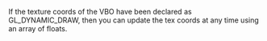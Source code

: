 If the texture coords of the VBO have been declared as GL_DYNAMIC_DRAW, then you can update the tex coords at any time using an array of floats.
